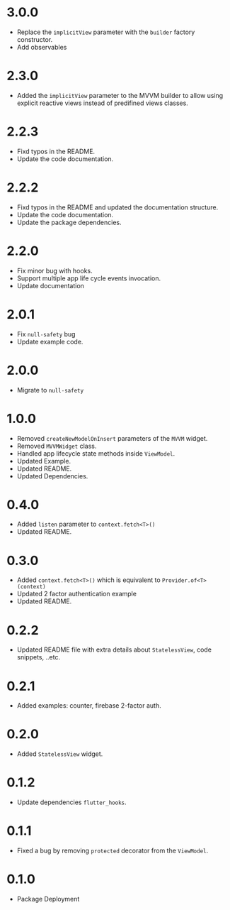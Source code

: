# 3.0.0

* Replace the `implicitView` parameter with the `builder` factory constructor.
* Add observables

# 2.3.0

* Added the `implicitView` parameter to the MVVM builder to allow using explicit reactive views instead of predifined views classes.

# 2.2.3

* Fixd typos in the README.
* Update the code documentation.

# 2.2.2

* Fixd typos in the README and updated the documentation structure.
* Update the code documentation.
* Update the package dependencies.

# 2.2.0

* Fix minor bug with hooks.
* Support multiple app life cycle events invocation.
* Update documentation

# 2.0.1

* Fix `null-safety` bug
* Update example code.

# 2.0.0

* Migrate to `null-safety`

# 1.0.0

* Removed `createNewModelOnInsert` parameters of the `MVVM` widget.
* Removed `MVVMWidget` class.
* Handled app lifecycle state methods inside `ViewModel`.
* Updated Example.
* Updated README.
* Updated Dependencies.

# 0.4.0

* Added `listen` parameter to `context.fetch<T>()`
* Updated README.

# 0.3.0

* Added `context.fetch<T>()` which is equivalent to `Provider.of<T>(context)`
* Updated 2 factor authentication example
* Updated README.

# 0.2.2

* Updated README file with extra details about `StatelessView`, code snippets, ..etc.

# 0.2.1

* Added examples: counter, firebase 2-factor auth.

# 0.2.0

* Added `StatelessView` widget.

# 0.1.2

* Update dependencies `flutter_hooks`.

# 0.1.1

* Fixed a bug by removing `protected` decorator from the `ViewModel`.

# 0.1.0

* Package Deployment

